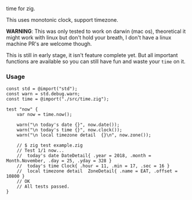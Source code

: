 time for zig.

This uses monotonic clock, support timezone.

__WARNING__: This was only tested to work on darwin (mac os), theoretical it might work with linux but don't hold your breath, I don't have a linux machine PR's are welcome though.


This is still in early stage, it isn't feature complete yet. But all important functions are available so you can still have fun and waste your `time` on it.

### Usage

```
const std = @import("std");
const warn = std.debug.warn;
const time = @import("./src/time.zig");

test "now" {
    var now = time.now();

    warn("\n today's date {}", now.date());
    warn("\n today's time {}", now.clock());
    warn("\n local timezone detail  {}\n", now.zone());

    // $ zig test example.zig
    // Test 1/1 now...
    //  today's date DateDetail{ .year = 2018, .month = Month.November, .day = 25, .yday = 328 }
    //  today's time Clock{ .hour = 11, .min = 17, .sec = 16 }
    //  local timezone detail  ZoneDetail{ .name = EAT, .offset = 10800 }
    // OK
    // All tests passed.
}
```